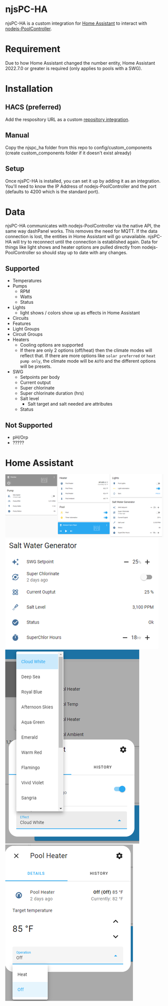 # njsPC-HA
njsPC-HA is a custom integration for [Home Assistant](https://www.home-assistant.io/) to interact with [nodejs-PoolController](https://github.com/tagyoureit/nodejs-poolController).

# Requirement
Due to how Home Assistant changed the number entity, Home Assistant 2022.7.0 or greater is required (only applies to pools with a SWG).

# Installation

## HACS (preferred)
Add the respository URL as a custom [repository integration](https://hacs.xyz/docs/faq/custom_repositories).

## Manual
Copy the njspc_ha folder from this repo to config/custom_components (create custom_components folder if it doesn't exist already)

## Setup
Once njsPC-HA is installed, you can set it up by adding it as an integration.  You'll need to know the IP Address of nodejs-PoolController and the port (defaults to 4200 which is the standard port).


# Data
njsPC-HA communicates with nodejs-PoolController via the native API, the same way dashPanel works.  This removes the need for MQTT.  If the data connection is lost, the entities in Home Assistant will go unavailable.  njsPC-HA will try to reconnect until the connection is established again.  Data for things like light shows and heater options are pulled directly from nodejs-PoolController so should stay up to date with any changes.

## Supported
- Temperatures
- Pumps
    - RPM
    - Watts
    - Status
- Lights
    - light shows / colors show up as effects in Home Assistant
- Circuits
- Features
- Light Groups
- Circuit Groups
- Heaters
    - Cooling options are supported
    - If there are only 2 options (off/heat) then the climate modes will reflect that.  If there are more options like `solar preferred` or `heat pump only`, the climate mode will be `AUTO` and the different options will be presets.
- SWG
    - Setpoints per body
    - Current output
    - Super chlorinate
    - Super chlorinate duration (hrs)
    - Salt level
        - Salt target and salt needed are attributes
    - Status

## Not Supported
- pH/Orp
- ?????

# Home Assistant
![Home Assistant](/images/lovelace.png)
![SWG](/images/swg.png)
![Colorlogic Lights](/images/light.png)
![Heater](/images/heater.png)